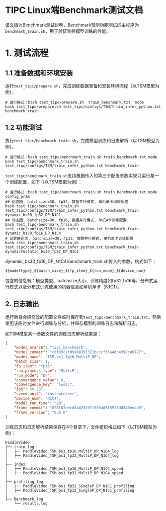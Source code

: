 
# TIPC Linux端Benchmark测试文档

该文档为Benchmark测试说明，Benchmark预测功能测试的主程序为`benchmark_train.sh`，用于验证监控模型训练的性能。

# 1. 测试流程
## 1.1 准备数据和环境安装
运行`test_tipc/prepare.sh`，完成训练数据准备和安装环境流程（以TSM模型为例）。

```shell
# 运行格式：bash test_tipc/prepare.sh  train_benchmark.txt  mode
bash test_tipc/prepare.sh test_tipc/configs/TSM/train_infer_python.txt benchmark_train
```

## 1.2 功能测试
执行`test_tipc/benchmark_train.sh`，完成模型训练和日志解析（以TSM模型为例）。

```shell
# 运行格式：bash test_tipc/benchmark_train.sh train_benchmark.txt mode
bash test_tipc/benchmark_train.sh test_tipc/configs/TSM/train_infer_python.txt benchmark_train

```

`test_tipc/benchmark_train.sh`支持根据传入的第三个配置参数实现只运行某一个训练配置，如下（以TSM模型为例）：
```shell
# 运行格式：bash test_tipc/benchmark_train.sh train_benchmark.txt mode config_pram
## 动态图, batchsize=30, fp32, 数据并行模式, 单机单卡训练配置
bash test_tipc/benchmark_train.sh test_tipc/configs/TSM/train_infer_python.txt benchmark_train dynamic_bs30_fp32_DP_N1C1
## 动态图, batchsize=30, fp16, 数据并行模式, 单机4卡训练配置
bash test_tipc/benchmark_train.sh test_tipc/configs/TSM/train_infer_python.txt benchmark_train dynamic_bs30_fp16_DP_N1C4
# 动转静训练, batchsize=30, fp32, 数据并行模式, 单机单卡训练配置
bash test_tipc/benchmark_train.sh test_tipc/configs/TSM/train_infer_python.txt benchmark_train dynamicTostatic_bs30_fp32_DP_N1C1
```
dynamic_bs30_fp16_DP_N1C4/benchmark_train.sh传入的参数，格式如下：

`${modeltype}_${batch_size}_${fp_item}_${run_mode}_${device_num}`

包含的信息有：模型类型、batchsize大小、训练精度如fp32,fp16等、分布式运行模式以及分布式训练使用的机器信息如单机单卡（N1C1）。


## 2. 日志输出

运行后将会把修改的配置文件临时保存到`test_tipc/benchmark_train.txt`，然后使用该临时文件进行训练与分析，并保存模型的训练日志和解析日志。

如TSM模型某一参数文件的训练日志解析结果是：

```json
{
	"model_branch": "tipc_benchmark",
	"model_commit": "c8f93c7fd9908391371bcccf36a4db4398c49777",
	"model_name": "TSM_bs1_fp16_MultiP_DP",
	"batch_size": 1,
	"fp_item": "fp16",
	"run_process_type": "MultiP",
	"run_mode": "DP",
	"convergence_value": 0,
	"convergence_key": "loss:",
	"ips": 40.237,
	"speed_unit": "instance/sec",
	"device_num": "N1C4",
	"model_run_time": "28",
	"frame_commit": "828f87aecd8a47d19f19f0a83155f8dd340eeaa9",
	"frame_version": "0.0.0"
}
```

训练日志和日志解析结果保存在4个目录下，文件组织格式如下（以TSM模型为例）：
```
PaddleVideo
├── train_log
│   ├── PaddleVideo_TSM_bs1_fp16_MultiP_DP_N1C4_log
│   ├── PaddleVideo_TSM_bs1_fp32_MultiP_DP_N1C4_log
│
├── index
│   ├── PaddleVideo_TSM_bs1_fp16_MultiP_DP_N1C4_speed
│   ├── PaddleVideo_TSM_bs1_fp32_MultiP_DP_N1C4_speed
│
├── profiling_log
│   ├── PaddleVideo_TSM_bs1_fp32_SingleP_DP_N1C1_profiling
│   ├── PaddleVideo_TSM_bs1_fp32_SingleP_DP_N1C1_profiling
│
├── benchmark_log
    └── results.log
```
